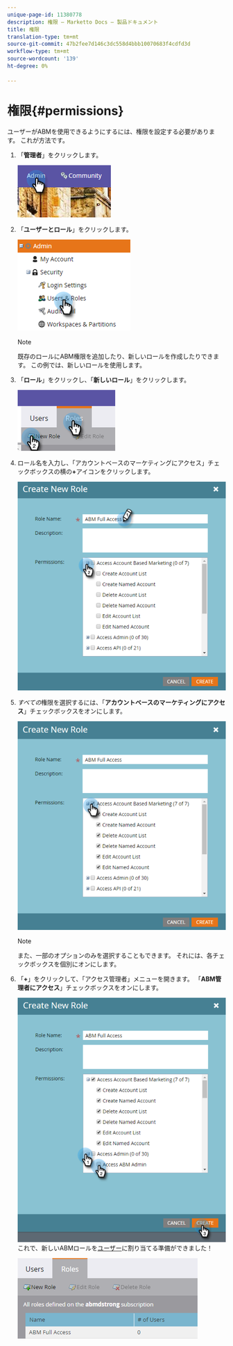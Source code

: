 ```yaml
---
unique-page-id: 11380778
description: 権限 — Marketto Docs — 製品ドキュメント
title: 権限
translation-type: tm+mt
source-git-commit: 47b2fee7d146c3dc558d4bbb10070683f4cdfd3d
workflow-type: tm+mt
source-wordcount: '139'
ht-degree: 0%

---
```



# 権限{#permissions}

ユーザーがABMを使用できるようにするには、権限を設定する必要があります。 これが方法です。

1. 「**管理者**」をクリックします。

   ![](assets/one-2.png)

1. 「**ユーザーとロール**」をクリックします。

   ![](assets/two-2.png)

   >[!NOTE]
   >
   >既存のロールにABM権限を追加したり、新しいロールを作成したりできます。 この例では、新しいロールを使用します。

1. 「**ロール**」をクリックし、「**新しいロール**」をクリックします。

   ![](assets/three-2.png)

1. ロール名を入力し、「アカウントベースのマーケティングにアクセス」チェックボックスの横の&#x200B;**+**&#x200B;アイコンをクリックします。

   ![](assets/four-1.png)

1. *すべての*&#x200B;権限を選択するには、「**アカウントベースのマーケティングにアクセス**」チェックボックスをオンにします。

   ![](assets/five-1.png)

   >[!NOTE]
   >
   >また、一部のオプションのみを選択することもできます。 それには、各チェックボックスを個別にオンにします。

1. 「**+**」をクリックして、「アクセス管理者」メニューを開きます。 「**ABM管理者にアクセス**」チェックボックスをオンにします。

   ![](assets/six-1.png)\
   これで、新しいABMロールを[ユーザー](http://docs.marketo.com/display/public/DOCS/Managing+User+Roles+and+Permissions#ManagingUserRolesandPermissions-AssignRolestoaUser)に割り当てる準備ができました！

   ![](assets/seven.png)

